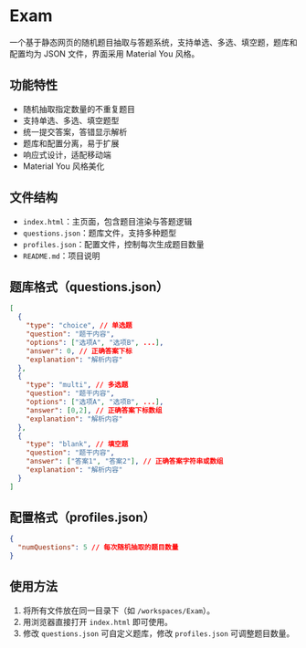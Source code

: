 # Exam

一个基于静态网页的随机题目抽取与答题系统，支持单选、多选、填空题，题库和配置均为 JSON 文件，界面采用 Material You 风格。

## 功能特性

- 随机抽取指定数量的不重复题目
- 支持单选、多选、填空题型
- 统一提交答案，答错显示解析
- 题库和配置分离，易于扩展
- 响应式设计，适配移动端
- Material You 风格美化

## 文件结构

- `index.html`：主页面，包含题目渲染与答题逻辑
- `questions.json`：题库文件，支持多种题型
- `profiles.json`：配置文件，控制每次生成题目数量
- `README.md`：项目说明

## 题库格式（questions.json）

```json
[
  {
    "type": "choice", // 单选题
    "question": "题干内容",
    "options": ["选项A", "选项B", ...],
    "answer": 0, // 正确答案下标
    "explanation": "解析内容"
  },
  {
    "type": "multi", // 多选题
    "question": "题干内容",
    "options": ["选项A", "选项B", ...],
    "answer": [0,2], // 正确答案下标数组
    "explanation": "解析内容"
  },
  {
    "type": "blank", // 填空题
    "question": "题干内容",
    "answer": ["答案1", "答案2"], // 正确答案字符串或数组
    "explanation": "解析内容"
  }
]
```

## 配置格式（profiles.json）

```json
{
  "numQuestions": 5 // 每次随机抽取的题目数量
}
```

## 使用方法

1. 将所有文件放在同一目录下（如 `/workspaces/Exam`）。
2. 用浏览器直接打开 `index.html` 即可使用。
3. 修改 `questions.json` 可自定义题库，修改 `profiles.json` 可调整题目数量。

